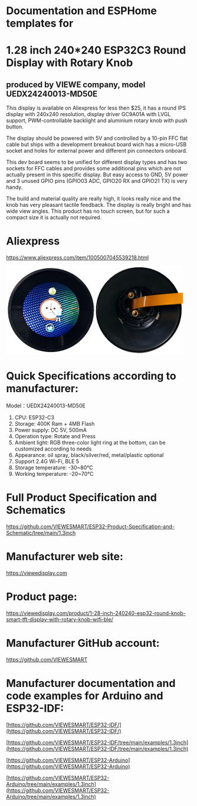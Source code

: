 # Documentation and ESPHome templates for
# 1.28 inch 240*240 ESP32C3 Round Display with Rotary Knob 
## produced by VIEWE company, model UEDX24240013-MD50E

This display is available on Aliexpress for less then $25, it has a round IPS display with 240x240 resolution, display driver GC9A01A with LVGL support, PWM-controllable backlight and aluminium rotary knob with push button. 

The display should be powered with 5V and controlled by a 10-pin FFC flat cable but ships with a development breakout board wich has a micro-USB socket and holes for external power and different pin connectors onboard. 

This dev board seems to be unified for different display types and has two sockets for FFC cables and provides some additional pins which are not actually present in this specific display. But easy access to GND, 5V power and 3 unused GPIO pins (GPIO03 ADC, GPIO20 RX and GPIO21 TX) is very handy.

The build and material quality are really high, it looks really nice and the knob has very pleasant tactile feedback. The display is really bright and has wide view angles. This product has no touch screen, but for such a compact size it is actually not required.

# Aliexpress 
https://www.aliexpress.com/item/1005007045539218.html

![1.3 Primary](https://github.com/VIEWESMART/image/blob/main/1.3inch_Primary.png)![1.3 Secondary](https://github.com/VIEWESMART/image/blob/main/1.3inch_Secondary.png)

# Quick Specifications according to manufacturer:
Model：UEDX24240013-MD50E
1) CPU:  ESP32-C3
2) Storage: 400K Ram + 4MB Flash
3) Power supply: DC 5V, 500mA
4) Operation type: Rotate and Press
5) Ambient light: RGB three-color light ring at the bottom, can be customized according to needs
6) Appearance: oil spray, black/silver/red, metal/plastic optional
7) Support 2.4G Wi-Fi, BLE 5
8) Storage temperature: -30~80°C
9) Working temperature: -20~70°C

# Full Product Specification and Schematics
https://github.com/VIEWESMART/ESP32-Product-Specification-and-Schematic/tree/main/1.3inch

# Manufacturer web site:
https://viewedisplay.com

# Product page:
https://viewedisplay.com/product/1-28-inch-240240-esp32-round-knob-smart-tft-display-with-rotary-knob-wifi-ble/

# Manufacturer GitHub account:
https://github.com/VIEWESMART

# Manufacturer documentation and code examples for Arduino and ESP32-IDF:
[https://github.com/VIEWESMART/ESP32-IDF/](https://github.com/VIEWESMART/ESP32-IDF/) 

[https://github.com/VIEWESMART/ESP32-IDF/tree/main/examples/1.3inch](https://github.com/VIEWESMART/ESP32-IDF/tree/main/examples/1.3inch) 

[https://github.com/VIEWESMART/ESP32-Arduino](https://github.com/VIEWESMART/ESP32-Arduino) 

[https://github.com/VIEWESMART/ESP32-Arduino/tree/main/examples/1.3inch](https://github.com/VIEWESMART/ESP32-Arduino/tree/main/examples/1.3inch) 
